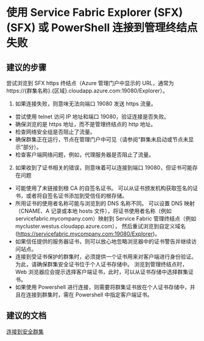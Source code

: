 <properties 
    pageTitle="Connection failures using Service Fabric Explorer (SFX) or PowerShell to the Management Endpoint " 
    description="使用 Service Fabric Explorer (SFX) (SFX) 或 PowerShell 连接到管理终结点失败 " 
    service="microsoft.servicefabric"
    resource="clusters"
    authors="pkcsf"
    displayOrder="8"
    selfHelpType="resource"
    supportTopicIds=""
    resourceTags="servicefabric"
    productPesIds=""
    cloudEnvironments="public"   
/>
 

# 使用 Service Fabric Explorer (SFX) (SFX) 或 PowerShell 连接到管理终结点失败 

## **建议的步骤**

尝试浏览到 SFX https 终结点（Azure 管理门户中显示的 URL，通常为 https://{群集名称}.{区域}.cloudapp.azure.com:19080/Explorer）。  

1. 如果连接失败，则意味无法向端口 19080 发送 https 流量。
  + 尝试使用 telnet 访问 IP 地址和端口 19080，验证连接是否失败。
  + 确保浏览的是 https 地址，而不是管理终结点的 http 地址。
  + 检查网络安全组是否阻止了流量。
  + 确保群集正在运行，节点在管理门户中可见（请参阅“群集未启动或节点未显示”部分）。 
  + 检查客户端网络问题，例如，代理服务器是否阻止了流量。

2.  如果收到了证书相关的错误，则意味着可以连接到端口 19080，但证书可能存在问题
  + 可能使用了未链接到根 CA 的自签名证书。  可以从证书颁发机构获取签名的证书，或者将自签名证书添加到受信任的根存储。
  + 所用证书的使用者名称可能与浏览到的 DNS 名称不同。  可以设置 DNS 映射（CNAME、A 记录或本地 hosts 文件），将证书使用者名称（例如 servicefabric.mycompany.com）映射到 Service Fabric 管理终结点（例如 mycluster.westus.cloudapp.azure.com）， 然后重试浏览到自定义域名 (https://servicefabric.mycompany.com:19080/Explorer)。
  + 如果信任提供的服务器证书，则可以放心地忽略浏览器中的证书警告并继续访问站点。
  + 连接到受证书保护的群集时，必须提供一个证书用来对客户端进行身份验证。  为此，请确保群集安全证书位于个人证书存储中。  浏览到管理终结点时，Web 浏览器应会提示选择客户端证书，此时，可以从证书存储中选择群集证书。
  + 如果使用 Powershell 进行连接，则需要将群集证书放在个人证书存储中，并且在连接到群集时，需在 Powershell 中指定客户端证书。 
  
## **建议的文档**
   [连接到安全群集](https://azure.microsoft.com/documentation/articles/service-fabric-connect-to-secure-cluster/)



<!--HONumber=Sep16_HO4-->


